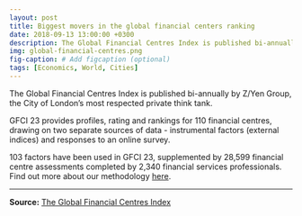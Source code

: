 ```yaml
---
layout: post
title: Biggest movers in the global financial centers ranking
date: 2018-09-13 13:00:00 +0300
description: The Global Financial Centres Index is published bi-annually by Z/Yen Group, the City of London’s most respected private think tank.
img: global-financial-centres.png
fig-caption: # Add figcaption (optional)
tags: [Economics, World, Cities]
---
```

The Global Financial Centres Index is published bi-annually by Z/Yen Group, the City of London’s most respected private think tank.

GFCI 23 provides profiles, rating and rankings for 110 financial centres, drawing on two separate sources of data - instrumental factors (external indices) and responses to an online survey.

103 factors have been used in GFCI 23, supplemented by 28,599 financial centre assessments completed by 2,340 financial services professionals. Find out more about our methodology [here](https://www.longfinance.net/programmes/financial-centre-futures/global-financial-centres-index/gfci-methodology/).

---

**Source:** [The Global Financial Centres Index](http://globalfinancialcentres.net/explore/)
